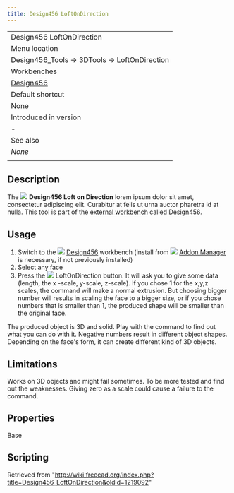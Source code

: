 ```yaml
---
title: Design456 LoftOnDirection
---
```


|                                                         |
| ------------------------------------------------------- |
| Design456 LoftOnDirection                               |
| Menu location                                           |
| Design456_Tools → 3DTools → LoftOnDirection             |
| Workbenches                                             |
| [Design456](/Design456_Workbench "Design456 Workbench") |
| Default shortcut                                        |
| None                                                    |
| Introduced in version                                   |
| -                                                       |
| See also                                                |
| _None_                                                  |
|                                                         |

## Description

The ![](/images/Design456_LoftOnDirection.svg) **Design456 Loft on Direction** lorem ipsum dolor sit amet, consectetur adipiscing elit. Curabitur at felis ut urna auctor pharetra id at nulla. This tool is part of the [external workbench](/External_workbenches "External workbenches") called [Design456](/Design456_Workbench "Design456 Workbench").

## Usage

1. Switch to the ![](/images/Design456_workbench_icon.svg) [Design456](/Design456_Workbench "Design456 Workbench") workbench (install from ![](/images/Std_AddonMgr.svg) [Addon Manager](/Std_AddonMgr "Std AddonMgr") is necessary, if not previously installed)
2. Select any face
3. Press the ![](/images/Design456_LoftOnDirection.svg) LoftOnDirection button. It will ask you to give some data (length, the x -scale, y-scale, z-scale). If you chose 1 for the x,y,z scales, the command will make a normal extrusion. But choosing bigger number will results in scaling the face to a bigger size, or if you chose numbers that is smaller than 1, the produced shape will be smaller than the original face.

The produced object is 3D and solid.
Play with the command to find out what you can do with it. Negative numbers result in different object shapes. Depending on the face's form, it can create different kind of 3D objects.

## Limitations

Works on 3D objects and might fail sometimes. To be more tested and find out the weaknesses.
Giving zero as a scale could cause a failure to the command.

## Properties

Base

## Scripting

Retrieved from "<http://wiki.freecad.org/index.php?title=Design456_LoftOnDirection&oldid=1219092>"

